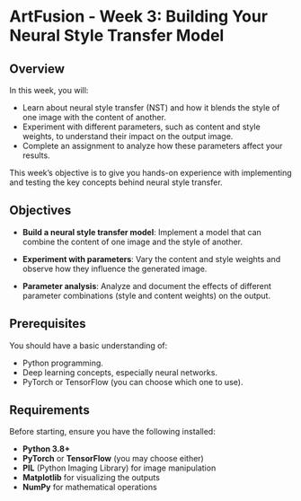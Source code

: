 # ArtFusion - Week 3: Building Your Neural Style Transfer Model

## Overview
In this week, you will:
- Learn about neural style transfer (NST) and how it blends the style of one image with the content of another.
- Experiment with different parameters, such as content and style weights, to understand their impact on the output image.
- Complete an assignment to analyze how these parameters affect your results.

This week’s objective is to give you hands-on experience with implementing and testing the key concepts behind neural style transfer.

## Objectives
- **Build a neural style transfer model**: Implement a model that can combine the content of one image and the style of another.
- **Experiment with parameters**: Vary the content and style weights and observe how they influence the generated image.

- **Parameter analysis**: Analyze and document the effects of different parameter combinations (style and content weights) on the output.

## Prerequisites
You should have a basic understanding of:
- Python programming.
- Deep learning concepts, especially neural networks.
- PyTorch or TensorFlow (you can choose which one to use).

## Requirements
Before starting, ensure you have the following installed:
- **Python 3.8+**
- **PyTorch** or **TensorFlow** (you may choose either)
- **PIL** (Python Imaging Library) for image manipulation
- **Matplotlib** for visualizing the outputs
- **NumPy** for mathematical operations


